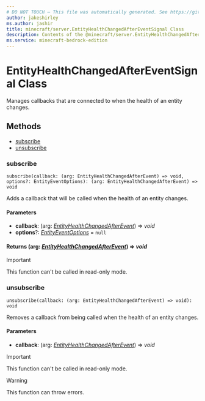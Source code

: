 ```yaml
---
# DO NOT TOUCH — This file was automatically generated. See https://github.com/mojang/minecraftapidocsgenerator to modify descriptions, examples, etc.
author: jakeshirley
ms.author: jashir
title: minecraft/server.EntityHealthChangedAfterEventSignal Class
description: Contents of the @minecraft/server.EntityHealthChangedAfterEventSignal class.
ms.service: minecraft-bedrock-edition
---
```

# EntityHealthChangedAfterEventSignal Class

Manages callbacks that are connected to when the health of an entity changes.

## Methods
- [subscribe](#subscribe)
- [unsubscribe](#unsubscribe)

### **subscribe**
`
subscribe(callback: (arg: EntityHealthChangedAfterEvent) => void, options?: EntityEventOptions): (arg: EntityHealthChangedAfterEvent) => void
`

Adds a callback that will be called when the health of an entity changes.

#### **Parameters**
- **callback**: (arg: [*EntityHealthChangedAfterEvent*](EntityHealthChangedAfterEvent.md)) => *void*
- **options**?: [*EntityEventOptions*](EntityEventOptions.md) = `null`

#### **Returns** (arg: [*EntityHealthChangedAfterEvent*](EntityHealthChangedAfterEvent.md)) => *void*

> [!IMPORTANT]
> This function can't be called in read-only mode.

### **unsubscribe**
`
unsubscribe(callback: (arg: EntityHealthChangedAfterEvent) => void): void
`

Removes a callback from being called when the health of an entity changes.

#### **Parameters**
- **callback**: (arg: [*EntityHealthChangedAfterEvent*](EntityHealthChangedAfterEvent.md)) => *void*

> [!IMPORTANT]
> This function can't be called in read-only mode.

> [!WARNING]
> This function can throw errors.
